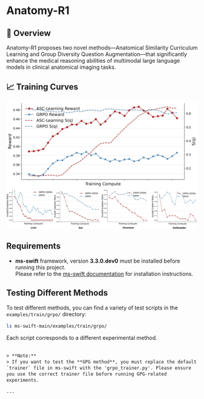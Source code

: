 # Anatomy-R1

## 📝 Overview
Anatomy-R1 proposes two novel methods—Anatomical Similarity Curriculum Learning and Group Diversity Question Augmentation—that significantly enhance the medical reasoning abilities of multimodal large language models in clinical anatomical imaging tasks.

## 📈 Training Curves

![The reward and S(q) curves of the Qwen-2.5-VL-7B during training on the SGG-VQA dataset.](IMAGE/method1.jpg)
![Comparison of invalid gradient ratios between GRPO-GDQA and GRPO across training steps using Qwen-2.5-VL-7B on the SGG-VQA dataset. W](IMAGE/REWARD_curve.jpg)

## Requirements

- **ms-swift** framework, version **3.3.0.dev0** must be installed before running this project.  
  Please refer to the [ms-swift documentation](https://github.com/modelscope/swift) for installation instructions.
  

## Testing Different Methods

To test different methods, you can find a variety of test scripts in the `examples/train/grpo/` directory:

```bash
ls ms-swift-main/examples/train/grpo/
```

Each script corresponds to a different experimental method.  
```

> **Note:**  
> If you want to test the **GPG method**, you must replace the default `trainer` file in ms-swift with the 'grpo_trainer.py'. Please ensure you use the correct trainer file before running GPG-related experiments.

---
